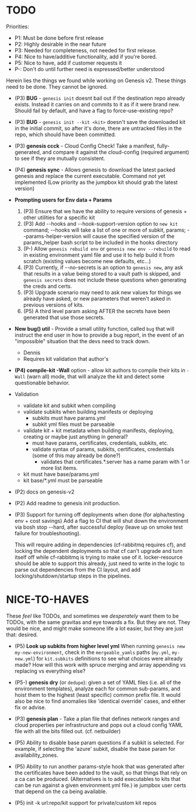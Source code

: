 TODO
====

Priorities:
* P1: Must be done before first release
* P2: Highly desirable in the near future
* P3: Needed for completeness, not needed for first release.
* P4: Nice to have/additive functionality, add if you're bored.
* P5: Nice to have, add if customer requests it
* P-: Don't do until further need is expressed/better understood

Herein lies the things we found while working on Genesis v2.
These things need to be done. They cannot be ignored.

- (P3) **BUG** - `genesis init` doesnt bail out if the destination repo already
  exists. Instead it carries on and commits to it as if it were brand new. Should fail
  by default, and have a flag to force-use-existing repo?

- (P3) **BUG** - `genesis init --kit <kit>` doesn't save the downloaded kit in the initial
  commit, so after it's done, there are untracked files in the repo, which should have been
  committed.

- (P3) **genesis ccck** - Cloud Config Check!  Take a manifest,
  fully-generated, and compare it against the cloud-config
  (required argument) to see if they are mutually consistent.

- (P4) **genesis sync** - Allows genesis to download the latest packed genesis and
  replace the current executable.  Command not yet implemented (Low priority
  as the jumpbox kit should grab the latest version)

- **Prompting users for Env data + Params**
  1. (P3) Ensure that we have the ability to require versions of genesis + other utilities for a specific kit
  2. (P3) Add --hooks and --hook-support-version option to `new kit` command;
     --hooks will take a list of one or more of subkit, params;
     --params-helper-version will cause the specified version of the
     params_helper bash script to be included in the hooks directory
  3. (P-) Allow `genesis rebuild env` or `genesis new env --rebuild` to read in
     existing environment yaml file and use it to help build it from scratch
     (existing values become new defaults, etc...)
  4. (P3) Currently, if --no-secrets is an option to `genesis new`, any ask that
     results in a value being stored to a vault path is skipped, and `genesis
     secrets` does not include these questions when generating the creds and
     certs.
  5. (P3) Upgrade scenario may need to ask new values for things we already have
     asked, or new parameters that weren't asked in previous versions of kits.
  6. (P5) A third level param asking AFTER the secrets have been generated that use
     those secrets.

- **New bug() util** - Provide a small utility function, called
  `bug` that will instruct the end user in how to provide a bug
  report, in the event of an "impossible" situation that the devs
  need to track down.
  - Dennis
  - Requires kit validation that author's 

- **(P4) compile-kit -Wall** option - allow kit authors to compile
  their kits in `-Wall` (warn all) mode, that will analyze the kit
  and detect some questionable behavior.

- Validation
  - validate kit and subkit when compiling
  - validate subkits when building manifests or deploying
    - subkits must have params.yml
    - subkit yml files must be parseable
  - validate kit + kit metadata when building manifests, deploying, creating
    or maybe just anything in general?
    - must have params, certificates, credentials, subkits, etc.
    - validate syntax of params, subkits, certificates, credentials
      (some of this may already be done?)
      - validates that certificates.*.server has a name param with 1 or more
        list items.
  - kit must have base/params.yml
  - kit base/\*.yml must be parseable

- (P2) docs on genesis-v2

- (P2) Add readme to genesis init production.

- (P3) Support for turning off deployments when done (for alpha/testing env + cost savings)
  Add a flag to CI that will shut down the environment via bosh stop --hard, after
  successful deploy (leave up on smoke test failure for troubleshooting).

  This will require adding in dependencies (cf-rabbitmq requires cf), and locking
  the dependent deployments so that cf can't upgrade and turn itself off while cf-rabbitmq
  is trying to make use of it. locker-resource should be able to support this already,
  just need to write in the logic to parse out dependencies from the CI layout, and
  add locking/shutdown/startup steps in the pipelines.

NICE-TO-HAVES
=============

These _feel_ like TODOs, and sometimes we _desperately_ want them to be
TODOs, with the same gravitas and eye towards a fix.  But they are not.
They would be nice, and might make someone life a lot easier, but they are
just that: desired.

- (P5) **Look up subkits from higher level yml**
  When running `genesis new my-new-environment`, check in the `mergeable_yamls`
  paths (`my.yml`, `my-new.yml`) for `kit.subkits` definitions to see what
  choices were already made? How will this work with spruce merging and array appending
  vs replacing vs everything else?

- (P5-) **genesis dry** (or `dedupe`): given a set of YAML files (i.e. all
  of the environment templates), analyze each for common
  sub-params, and hoist them to the highest (least specific)
  common prefix file.  It would also be nice to find anomalies
  like 'identical override' cases, and either fix or advise.

- (P3) **genesis plan** - Take a plan file that defines network ranges
  and cloud properties per infrastructure and pops out a cloud
  config YAML file with all the bits filled out. (cf. netbuilder)

- (P5) Ability to disable base param questions if a subkit is selected.  For
  example, if selecting the 'azure' subkit, disable the base param for
  availability_zones.

- (P5) Ability to run another params-style hook that was generated after the
  certificates have been added to the vault, so that things that rely on a ca
  can be produced. (Alternatives is to add executables to kits that can be run
  against a given environment.yml file.) ie jumpbox user certs that depend on 
  the ca being available.

- (P5) init -k url:repo/kit support for private/custom kit repos
